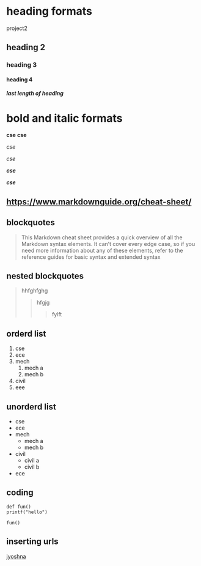 # heading formats
project2
## heading 2
### heading 3
#### heading 4
##### last length of heading
# bold and italic formats
**cse**
__cse__

*cse*

_cse_

_**cse**_

__*cse*__

## https://www.markdownguide.org/cheat-sheet/

## blockquotes
>This Markdown cheat sheet provides a quick overview of all the Markdown syntax elements. It can’t cover every edge case, so if you need more information about any of these elements, refer to the reference guides for basic syntax and extended syntax
## nested blockquotes
>hhfghfghg
>>hfgjg
>>>fylft
## orderd list
1. cse
2. ece
3. mech
    1. mech a
    1. mech b
4. civil
5. eee
## unorderd list
- cse
- ece
- mech
   * mech a
    * mech b
- civil
    * civil a
    * civil b
- ece    
## coding
```
def fun()
printf("hello")
```
```
fun()
```
  
## inserting urls
[jyoshna](https://www.markdownguide.org/cheat-sheet/)
